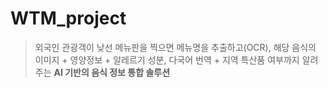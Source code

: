 # WTM_project

> 외국인 관광객이 낮선 메뉴판을 찍으면 메뉴명을 추출하고(OCR), 해당 음식의 이미지 + 영양정보 + 알레르기 성분, 다국어 번역 + 지역 특산품 여부까지 알려주는 **AI 기반의 음식 정보 통합 솔루션**

